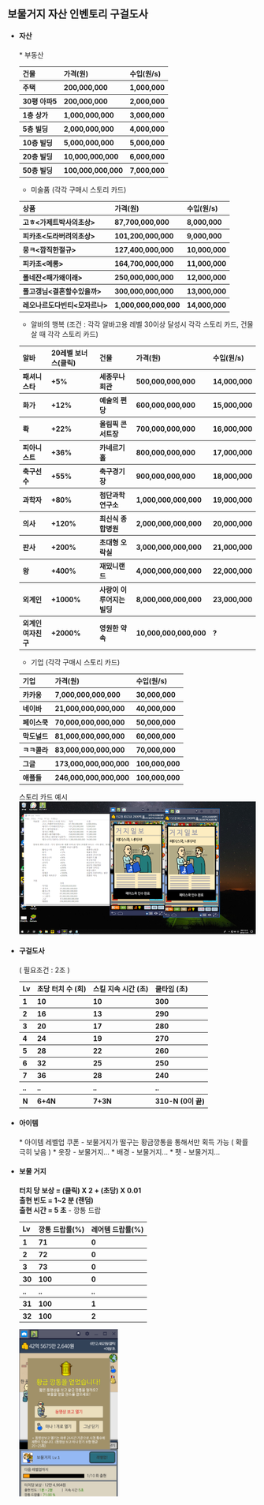 <h2>보물거지 자산 인벤토리 구걸도사</h2>

* <h4> 자산 </h4>
  * 부동산<br>
  <table>
    <tr>
      <th>건물</th>
      <th>가격(원)</th>
      <th>수입(원/s)</th>
    </tr>
    <tr>
      <th>주택</th>
      <th>200,000,000</th>
      <th>1,000,000</th>
    </tr>
    <tr>
      <th>30평 아파5</th>
      <th>200,000,000</th>
      <th>2,000,000</th>
    </tr>
    <tr>
      <th>1층 상가</th>
      <th>1,000,000,000</th>
      <th>3,000,000</th>
    </tr>

    <tr>
      <th>5층 빌딩</th>
      <th>2,000,000,000</th>
      <th>4,000,000</th>
    </tr>
    <tr>
      <th>10층 빌딩</th>
      <th>5,000,000,000</th>
      <th>5,000,000</th>
    </tr>
    <tr>
      <th>20층 빌딩</th>
      <th>10,000,000,000</th>
      <th>6,000,000</th>
    </tr>
    <tr>
      <th>50층 빌딩</th>
      <th>100,000,000,000</th>
      <th>7,000,000</th>
    </tr>
  </table>

  * 미술품 (각각 구매시 스토리 카드)
  <table>
    <tr>
      <th>상품</th>
      <th>가격(원)</th>
      <th>수입(원/s)</th>
    </tr>
    <tr>
      <th>고ㅎ<가제트박사의초상></th>
      <th>87,700,000,000</th>
      <th>8,000,000</th>
    </tr>
    <tr>
      <th>피카초<도라버려의초상> </th>
      <th>101,200,000,000</th>
      <th>9,000,000</th>
    </tr>
    <tr>
      <th>뭉ㅋ<깜직한절규> </th>
      <th>127,400,000,000</th>
      <th>10,000,000</th>
    </tr>
    <tr>
      <th>피카초<메롱></th>
      <th>164,700,000,000 </th>
      <th>11,000,000</th>
    </tr>
    <tr>
      <th>폴네잔<패가왜이래> </th>
      <th>250,000,000,000</th>
      <th>12,000,000 </th>
    </tr>
    <tr>
      <th>폴고갱님<결혼할수있을까> </th>
      <th>300,000,000,000</th>
      <th>13,000,000</th>
    </tr>
    <tr>
      <th>레오나르도다빈티<모자르나> </th>
      <th>1,000,000,000,000</th>
      <th>14,000,000</th>
    </tr>
  </table>

  * 알바의 행복 (조건 : 각각 알바고용 레벨 30이상 달성시 각각 스토리 카드, 건물 살 때 각각 스토리 카드)
  <table>
    <tr>
      <th>알바</th>
      <th>20레벨 보너스(클릭)</th>
      <th>건물</th>
      <th>가격(원)</th>
      <th>수입(원/s)</th>
    </tr>
    <tr>
      <th>패셔니스타</th>
      <th>+5% </th>
      <th>세종무나회관</th>
      <th>500,000,000,000</th>
      <th>14,000,000</th>
    </tr>
    <tr>
      <th>화가</th>
      <th>+12%</th>
      <th>예술의 쩐당</th>
      <th>600,000,000,000</th>
      <th>15,000,000</th>
    </tr>
    <tr>
      <th>롹</th>
      <th>+22%</th>
      <th>올림픽 콘서트장 </th>
      <th>700,000,000,000</th>
      <th>16,000,000</th>
    </tr>
    <tr>
      <th>피아니스트</th>
      <th>+36%</th>
      <th>카네르기 홀</th>
      <th>800,000,000,000</th>
      <th>17,000,000</th>
    </tr>
    <tr>
      <th>축구선수</th>
      <th>+55%</th>
      <th>축구경기장 </th>
      <th>900,000,000,000</th>
      <th>18,000,000</th>
    </tr>
    <tr>
      <th>과학자</th>
      <th>+80%</th>
      <th>첨단과학 연구소 </th>
      <th>1,000,000,000,000</th>
      <th>19,000,000</th>
    </tr>
    <tr>
      <th>의사</th>
      <th>+120%</th>
      <th>최신식 종합병원</th>
      <th>2,000,000,000,000</th>
      <th>20,000,000</th>
    </tr>
    <tr>
      <th>판사</th>
      <th>+200%</th>
      <th>초대형 오락실</th>
      <th>3,000,000,000,000</th>
      <th>21,000,000</th>
    </tr>
    <tr>
      <th>왕</th>
      <th>+400%</th>
      <th>재밌니랜드 </th>
      <th>4,000,000,000,000</th>
      <th>22,000,000</th>
    </tr>
    <tr>
      <th>외계인</th>
      <th>+1000%</th>
      <th>사랑이 이루어지는 빌딩</th>
      <th>8,000,000,000,000</th>
      <th>23,000,000</th>
    </tr>
    <tr>
      <th>외계인 여자친구</th>
      <th>+2000%</th>
      <th>영원한 약속</th>
      <th>10,000,000,000,000</th>
      <th>?</th>
    </tr>
  </table>

  * 기업 (각각 구매시 스토리 카드)
  <table>
    <tr>
      <th>기업</th>
      <th>가격(원)</th>
      <th>수입(원/s)</th>
    </tr>
    <tr>
      <th>카카옹</th>
      <th>7,000,000,000,000</th>
      <th>30,000,000</th>
    </tr>
    <tr>
      <th>네이바</th>
      <th>21,000,000,000,000</th>
      <th>40,000,000</th>
    </tr>
    <tr>
      <th>페이스쿡 </th>
      <th>70,000,000,000,000</th>
      <th>50,000,000</th>
    </tr>
    <tr>
      <th>막도널드 </th>
      <th>81,000,000,000,000</th>
      <th>60,000,000</th>
    </tr>
    <tr>
      <th>ㅋㅋ콜라</th>
      <th>83,000,000,000,000</th>
      <th>70,000,000</th>
    </tr>
    <tr>
      <th>그글</th>
      <th>173,000,000,000,000 </th>
      <th>100,000,000</th>
    </tr>
    <tr>
      <th>애플들</th>
      <th>246,000,000,000,000</th>
      <th>100,000,000</th>
    </tr>
  </table>
  스토리 카드 예시
  <img src="Data\자산_기업_페이스쿡인수.png"></img>

* <h4>구걸도사</h4> ( 필요조건 : 2조 )
  <table>
    <tr>
      <th>Lv</th>
      <th>초당 터치 수 (회)</th>
      <th>스킬 지속 시간 (초)</th>
      <th>쿨타임 (초)</th>
    </tr>
    <tr>
      <th>1</th>
      <th>10</th>
      <th>10</th>
      <th>300</th>
    </tr>
    <tr>
      <th>2</th>
      <th>16</th>
      <th>13</th>
      <th>290</th>
    </tr>
    <tr>
      <th>3</th>
      <th>20</th>
      <th>17</th>
      <th>280</th>
    </tr>
    <tr>
      <th>4</th>
      <th>24</th>
      <th>19</th>
      <th>270</th>
    </tr>
    <tr>
      <th>5</th>
      <th>28</th>
      <th>22</th>
      <th>260</th>
    </tr>
    <tr>
      <th>6</th>
      <th>32</th>
      <th>25</th>
      <th>250</th>
    </tr>
    <tr>
      <th>7</th>
      <th>36</th>
      <th>28</th>
      <th>240</th>
    </tr>
    <tr>
      <th>..</th>
      <th>..</th>
      <th>..</th>
      <th>..</th>
    </tr>
    <tr>
      <th>N</th>
      <th>6+4N</th>
      <th>7+3N</th>
      <th>310-N (0이 끝)</th>
    </tr>
  </table>

* <h4>아이템</h4>
  * 아이템 레벨업 쿠폰
    - 보물거지가 떨구는 황금깡통을 통해서만 획득 가능 ( 확률 극히 낮음 )
  * 옷장
    - 보물거지...
  * 배경
    - 보물거지...
  * 펫
    - 보물거지...

* <h4>보물 거지</h4>
  <strong>터치 당 보상 = (클릭) X 2 + (초당) X 0.01</strong><br>
  <strong>출현 빈도 = 1~2 분 (랜덤)</strong><br>
  <strong>출현 시간 = 5 초</strong>
  - 깡통 드랍
  <table>
    <tr>
      <th>Lv</th>
      <th>깡통 드랍률(%)</th>
      <th>레어템 드랍률(%)</th>
    </tr>
    <tr>
      <th>1</th>
      <th>71</th>
      <th>0</th>
    </tr>
    <tr>
      <th>2</th>
      <th>72</th>
      <th>0</th>
    </tr>
    <tr>
      <th>3</th>
      <th>73</th>
      <th>0</th>
    </tr>
    <tr>
      <th>30</th>
      <th>100</th>
      <th>0</th>
    </tr>
    <tr>
      <th>..</th>
      <th>..</th>
      <th>..</th>
    </tr>
    <tr>
      <th>31</th>
      <th>100</th>
      <th>1</th>
    </tr>
    <tr>
      <th>32</th>
      <th>100</th>
      <th>2</th>
    </tr>
  </table>
  <img src="Data/보물거지_2_Crop.png" width="200"></img>
